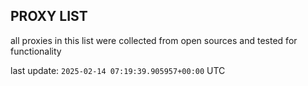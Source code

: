 ## PROXY LIST

all proxies in this list were collected from open sources and tested for functionality

last update: `2025-02-14 07:19:39.905957+00:00` UTC